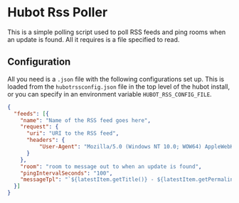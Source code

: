 # Hubot Rss Poller

This is a simple polling script used to poll RSS feeds and ping rooms when an
update is found.  All it requires is a file specified to read.

## Configuration

All you need is a `.json` file with the following configurations set up.
This is loaded from the `hubotrssconfig.json` file in the top level of the hubot
install, or you can specify in an environment variable `HUBOT_RSS_CONFIG_FILE`.


```json
{
  "feeds": [{
    "name": "Name of the RSS feed goes here",
    "request": {
      "uri": "URI to the RSS feed",
      "headers": {
          "User-Agent": "Mozilla/5.0 (Windows NT 10.0; WOW64) AppleWebKit/537.36 (KHTML, like Gecko) Chrome/54.0.2840.99 Safari/537.36"
      }
    },
    "room": "room to message out to when an update is found",
    "pingIntervalSeconds": "100",
    "messageTpl": "`${latestItem.getTitle()} - ${latestItem.getPermalink()}`"
  }]
}
```
